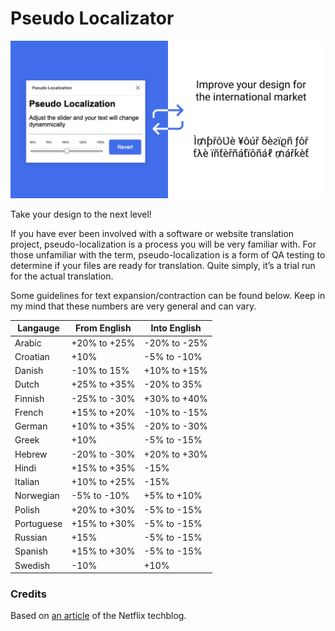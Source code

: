 # Pseudo Localizator 

![Logo Pseudo Localizator](banner.png)

Take your design to the next level! 

If you have ever been involved with a software or website translation project, pseudo-localization is a process you will be very familiar with. For those unfamiliar with the term, pseudo-localization is a form of QA testing to determine if your files are ready for translation.  Quite simply, it’s a trial run for the actual translation.

Some guidelines for text expansion/contraction can be found below. Keep in my mind that these numbers are very general and can vary.

| Langauge   	| From English 	| Into English 	|
|------------	|--------------	|--------------	|
| Arabic     	| +20% to +25% 	| -20% to -25% 	|
| Croatian   	| +10%         	| -5% to -10%  	|
| Danish     	| -10% to 15%  	| +10% to +15% 	|
| Dutch      	| +25% to +35% 	| -20% to 35%  	|
| Finnish    	| -25% to -30% 	| +30% to +40% 	|
| French     	| +15% to +20% 	| -10% to -15% 	|
| German     	| +10% to +35% 	| -20% to -30% 	|
| Greek      	| +10%         	| -5% to -15%  	|
| Hebrew     	| -20% to -30% 	| +20% to +30% 	|
| Hindi      	| +15% to +35% 	| -15%         	|
| Italian    	| +10% to +25% 	| -15%         	|
| Norwegian  	| -5% to -10%  	| +5% to +10%  	|
| Polish     	| +20% to +30% 	| -5% to -15%  	|
| Portuguese 	| +15% to +30% 	| -5% to -15%  	|
| Russian    	| +15%         	| -5% to -15%  	|
| Spanish    	| +15% to +30% 	| -5% to -15%  	|
| Swedish    	| -10%         	| +10%         	|


<!-- Todo --- Add roadmap -->

### Credits

Based on [an article](https://medium.com/netflix-techblog/pseudo-localization-netflix-12fff76fbcbe) of the Netflix techblog.
